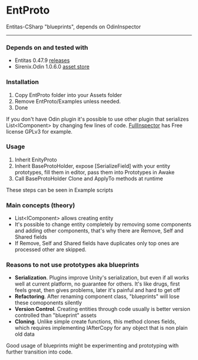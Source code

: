 # EntProto
Entitas-CSharp "blueprints", depends on OdinInspector

---

### Depends on and tested with
  - Entitas 0.47.9 [releases](https://github.com/sschmid/Entitas-CSharp/releases)
  - Sirenix.Odin 1.0.6.0 [asset store](https://assetstore.unity.com/packages/tools/utilities/odin-inspector-and-serializer-89041)

### Installation
1. Copy EntProto folder into your Assets folder
2. Remove EntProto/Examples unless needed.
3. Done

If you don't have Odin plugin it's possible to use other plugin that serializes List\<IComponent\> by changing few lines of code. [FullInspector](https://github.com/jacobdufault/fullinspector) has Free license GPLv3 for example.

### Usage
1. Inherit EnityProto
2. Inherit BaseProtoHolder, expose [SerializeField] with your entity prototypes, fill them in editor, pass them into Prototypes in Awake
3. Call BaseProtoHolder Clone and ApplyTo methods at runtime

These steps can be seen in Example scripts

### Main concepts (theory)
  - List\<IComponent\> allows creating entity
  - It's possible to change entity completely by removing some components and adding other components, that's why there are Remove, Self and Shared fields
  - If Remove, Self and Shared fields have duplicates only top ones are processed other are skipped.

### Reasons to not use prototypes aka blueprints
  - __Serialization__. Plugins improve Unity's serialization, but even if all works well at current platform, no guarantee for others. It's like drugs, first feels great, then gives problems, later it's painful and hard to get off
  - __Refactoring__. After renaming component class, "blueprints" will lose these comoponents silently
  - __Version Control__. Creating entities through code usually is better version controlled than "blueprint" assets
  - __Cloning__. Unlike simple create functions, this method clones fields, which requires implementing IAfterCopy for any object that is non plain old data

Good usage of blueprints might be experimenting and prototyping with further transition into code.
